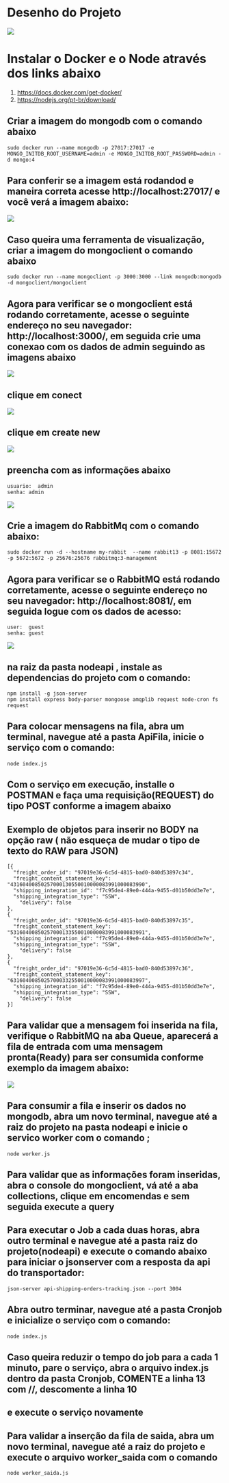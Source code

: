 # Desenho do Projeto

![](/images/diagrama2.jpg)

# Instalar o Docker e o Node através dos links abaixo

1. https://docs.docker.com/get-docker/
2. https://nodejs.org/pt-br/download/

## Criar a imagem do mongodb com o comando abaixo

```
sudo docker run --name mongodb -p 27017:27017 -e MONGO_INITDB_ROOT_USERNAME=admin -e MONGO_INITDB_ROOT_PASSWORD=admin -d mongo:4
```
## Para conferir se a imagem está rodandod e maneira correta acesse http://localhost:27017/ e você verá a imagem abaixo:

![](/images/testemongodb.png)

## Caso queira uma ferramenta de visualização, criar a imagem do mongoclient o comando abaixo

```
sudo docker run --name mongoclient -p 3000:3000 --link mongodb:mongodb -d mongoclient/mongoclient
```
## Agora para verificar se o mongoclient está rodando corretamente, acesse o seguinte endereço no seu navegador: http://localhost:3000/, em seguida crie uma conexao com os dados de admin seguindo as imagens abaixo

![](/images/connectmongo0.png)

## clique em conect

![](/images/connectmongo1.png)

## clique em create new

![](/images/connectmongo2.png)

## preencha com as informações abaixo
```
usuario:  admin
senha: admin    
```

![](/images/connectmongo3.png)

## Crie a imagem do RabbitMq com o comando abaixo:

```
sudo docker run -d --hostname my-rabbit  --name rabbit13 -p 8081:15672 -p 5672:5672 -p 25676:25676 rabbitmq:3-management
```

## Agora para verificar se o RabbitMQ está rodando corretamente, acesse o seguinte endereço no seu navegador: http://localhost:8081/, em seguida logue com os dados de acesso:
```
user:  guest
senha: guest    
```
![](/images/rabbitmq.png)

## na raiz da pasta nodeapi , instale as dependencias do projeto com o comando:

```
npm install -g json-server  
npm install express body-parser mongoose amqplib request node-cron fs request
```

## Para colocar mensagens na fila, abra um terminal, navegue até a pasta ApiFila, inicie o serviço com o comando:
```
node index.js
```

## Com o serviço em execução, installe o POSTMAN e faça uma requisição(REQUEST) do tipo POST conforme a imagem abaixo

<imagem>

## Exemplo de objetos para inserir no BODY na opção raw ( não esqueça de mudar o tipo de texto do RAW para JSON)
```
[{
  "freight_order_id": "97019e36-6c5d-4815-bad0-840d53897c34",
  "freight_content_statement_key": "43160400850257000130550010000083991000083990",
  "shipping_integration_id": "f7c95de4-89e0-444a-9455-d01b50dd3e7e",
  "shipping_integration_type": "SSW",
	"delivery": false
},
{
  "freight_order_id": "97019e36-6c5d-4815-bad0-840d53897c35",
  "freight_content_statement_key": "53160400850257000133550010000083991000083991",
  "shipping_integration_id": "f7c95de4-89e0-444a-9455-d01b50dd3e7e",
  "shipping_integration_type": "SSW",
	"delivery": false
},
{
  "freight_order_id": "97019e36-6c5d-4815-bad0-840d53897c36",
  "freight_content_statement_key": "63160400850257000332550010000083991000083997",
  "shipping_integration_id": "f7c95de4-89e0-444a-9455-d01b50dd3e7e",
  "shipping_integration_type": "SSW",
	"delivery": false
}]
```

## Para validar que a mensagem foi inserida na fila, verifique o RabbitMQ na aba Queue, aparecerá a fila de entrada com uma mensagem pronta(Ready) para ser consumida conforme exemplo da imagem abaixo:

![](/images/rabbitmqfilas.png)

## Para consumir a fila e inserir os dados no mongodb, abra um novo terminal, navegue até a raiz do projeto na pasta nodeapi e inicie o servico worker com o comando ;
```
node worker.js
```
## Para validar que as informações foram inseridas, abra o console do mongoclient, vá até a aba collections, clique em encomendas e sem seguida execute a query

<imagem>

## Para executar o Job a cada duas horas, abra outro terminal e navegue até a pasta raiz do projeto(nodeapi) e execute o comando abaixo para iniciar o jsonserver com a resposta da api do transportador:
```
json-server api-shipping-orders-tracking.json --port 3004
```
## Abra outro terminar, navegue até a pasta Cronjob e inicialize o serviço com o comando:
```
node index.js
```
## Caso queira reduzir o tempo do job para a cada 1 minuto, pare o serviço, abra o arquivo index.js dentro da pasta Cronjob, COMENTE a linha 13 com //, descomente a linha 10
## e execute o serviço novamente

## Para validar a inserção da fila de saida, abra um novo terminal, navegue até a raiz do projeto e execute o arquivo worker_saida com o comando 
```
node worker_saida.js
```


